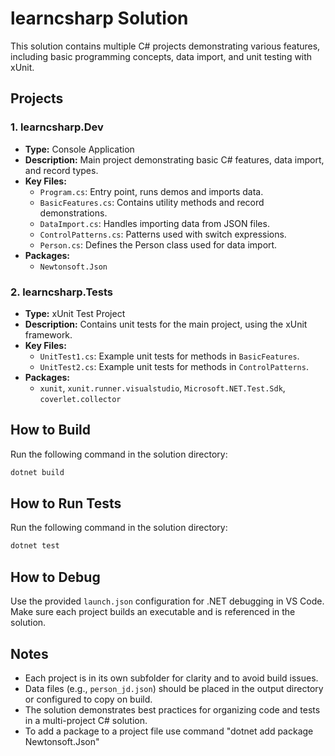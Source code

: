 # learncsharp Solution

This solution contains multiple C# projects demonstrating various features, including basic programming concepts, data import, and unit testing with xUnit.

## Projects

### 1. learncsharp.Dev

- **Type:** Console Application
- **Description:** Main project demonstrating basic C# features, data import, and record types.
- **Key Files:**
  - `Program.cs`: Entry point, runs demos and imports data.
  - `BasicFeatures.cs`: Contains utility methods and record demonstrations.
  - `DataImport.cs`: Handles importing data from JSON files.
  - `ControlPatterns.cs`: Patterns used with switch expressions.
  - `Person.cs`: Defines the Person class used for data import.
- **Packages:**
  - `Newtonsoft.Json`

### 2. learncsharp.Tests

- **Type:** xUnit Test Project
- **Description:** Contains unit tests for the main project, using the xUnit framework.
- **Key Files:**
  - `UnitTest1.cs`: Example unit tests for methods in `BasicFeatures`.
  - `UnitTest2.cs`: Example unit tests for methods in `ControlPatterns`.
- **Packages:**
  - `xunit`, `xunit.runner.visualstudio`, `Microsoft.NET.Test.Sdk`, `coverlet.collector`

## How to Build

Run the following command in the solution directory:

```cmd
dotnet build
```

## How to Run Tests

Run the following command in the solution directory:

```cmd
dotnet test
```

## How to Debug

Use the provided `launch.json` configuration for .NET debugging in VS Code. Make sure each project builds an executable and is referenced in the solution.

## Notes

- Each project is in its own subfolder for clarity and to avoid build issues.
- Data files (e.g., `person_jd.json`) should be placed in the output directory or configured to copy on build.
- The solution demonstrates best practices for organizing code and tests in a multi-project C# solution.
- To add a package to a project file use command "dotnet add package Newtonsoft.Json"
